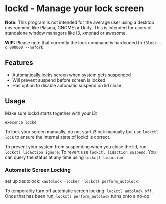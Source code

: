 # lockd - Manage your lock screen

**Note:** This program is not intended for the average user using a desktop environment like Plasma, GNOME or Unity. This is intended for users of standalone window managers like i3, xmonad or awesome.

**WIP:** Please note that currently the lock command is hardcoded to `i3lock -c 000000 --nofork`

## Features
* Automatically locks screen when system gets suspended
* Will prevent suspend before screen is locked
* Has option to disable automatic suspend on lid close

## Usage

Make sure lockd starts together with your i3:
```
execonce lockd
```

To lock your screen manually, do not start i3lock manually but use `lockctl lock` to ensure the internal state of lockd is correct.

To prevent your system from suspending when you close the lid, run `lockctl lidaction ignore`. To revert use `lockctl lidaction suspend`. You can query the status at any time using `lockctl lidaction`

### Automatic Screen Locking

set up xautolock: `xautolock -locker 'lockctl perform_autolock'`

To temporarily turn off automatic screen locking: `lockctl autolock off`. Once that has been run, `lockctl perform_autolock` turns onto a no-op
